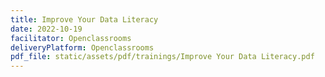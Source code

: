 ```yaml
---
title: Improve Your Data Literacy
date: 2022-10-19
facilitator: Openclassrooms 
deliveryPlatform: Openclassrooms
pdf_file: static/assets/pdf/trainings/Improve Your Data Literacy.pdf
---
```

